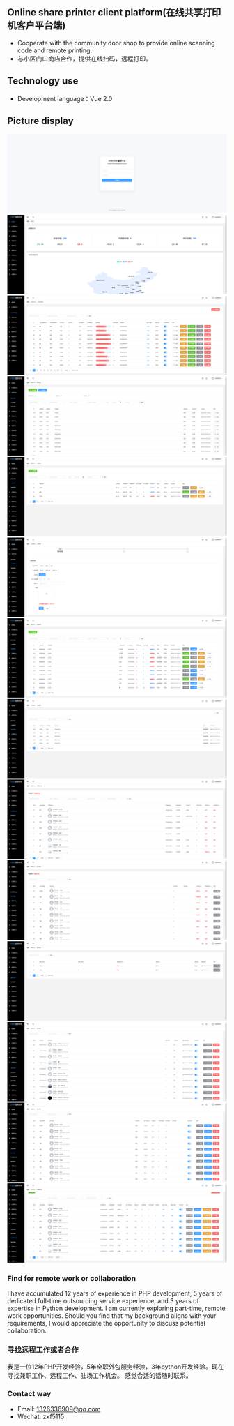 ## Online share printer client platform(在线共享打印机客户平台端)
- Cooperate with the community door shop to provide online scanning code and remote printing.
- 与小区门口商店合作，提供在线扫码，远程打印。


## Technology use
- Development language：Vue 2.0


## Picture display
![登录页](tmp/1.png)
![首页](tmp/2.png)
![打印机列表页](tmp/3.png)
![库存列表页](tmp/4.png)
![入库列表页](tmp/5.png)
![入库操作页](tmp/6.png)
![出库列表页](tmp/7.png)
![出库明细页](tmp/8.png)
![代理商收益页](tmp/11.png)
![店长收益页](tmp/12.png)
![提现列表页](tmp/13.png)
![会员列表页](tmp/14.png)
![店长列表页](tmp/15.png)
![代理商列表页](tmp/16.png)


### Find for remote work or collaboration
I have accumulated 12 years of experience in PHP development, 5 years of dedicated full-time outsourcing service experience, and 3 years of expertise in Python development. I am currently exploring part-time, remote work opportunities. Should you find that my background aligns with your requirements, I would appreciate the opportunity to discuss potential collaboration.


### 寻找远程工作或者合作
我是一位12年PHP开发经验，5年全职外包服务经验，3年python开发经验。现在寻找兼职工作、远程工作、驻场工作机会。 感觉合适的话随时联系。


### Contact way
- Email: 1326336909@qq.com
- Wechat: zxf5115
